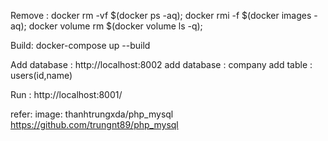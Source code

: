 Remove :
    docker rm -vf $(docker ps -aq);
    docker rmi -f $(docker images -aq);
    docker volume rm $(docker volume ls -q);


Build:
    docker-compose up --build

Add database : 
    http://localhost:8002
    add database : company
    add table : users(id,name) 

Run : 
    http://localhost:8001/


refer:
    image: thanhtrungxda/php_mysql
    https://github.com/trungnt89/php_mysql


   